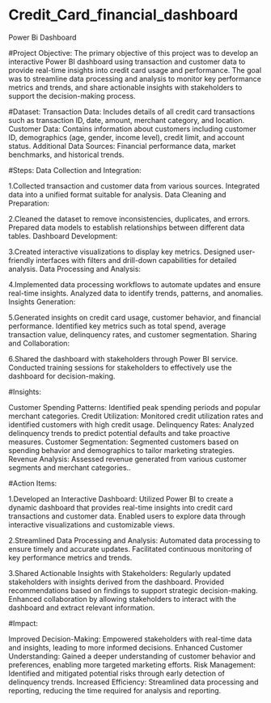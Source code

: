 # Credit_Card_financial_dashboard
Power Bi Dashboard

#Project Objective:
The primary objective of this project was to develop an interactive Power BI dashboard using transaction and customer data to provide real-time insights into credit card usage and performance. The goal was to streamline data processing and analysis to monitor key performance metrics and trends, and share actionable insights with stakeholders to support the decision-making process.

#Dataset:
Transaction Data: Includes details of all credit card transactions such as transaction ID, date, amount, merchant category, and location.
Customer Data: Contains information about customers including customer ID, demographics (age, gender, income level), credit limit, and account status.
Additional Data Sources: Financial performance data, market benchmarks, and historical trends.

#Steps:
Data Collection and Integration:

1.Collected transaction and customer data from various sources.
Integrated data into a unified format suitable for analysis.
Data Cleaning and Preparation:

2.Cleaned the dataset to remove inconsistencies, duplicates, and errors.
Prepared data models to establish relationships between different data tables.
Dashboard Development:

3.Created interactive visualizations to display key metrics.
Designed user-friendly interfaces with filters and drill-down capabilities for detailed analysis.
Data Processing and Analysis:

4.Implemented data processing workflows to automate updates and ensure real-time insights.
Analyzed data to identify trends, patterns, and anomalies.
Insights Generation:

5.Generated insights on credit card usage, customer behavior, and financial performance.
Identified key metrics such as total spend, average transaction value, delinquency rates, and customer segmentation.
Sharing and Collaboration:

6.Shared the dashboard with stakeholders through Power BI service.
Conducted training sessions for stakeholders to effectively use the dashboard for decision-making.

#Insights:

Customer Spending Patterns: Identified peak spending periods and popular merchant categories.
Credit Utilization: Monitored credit utilization rates and identified customers with high credit usage.
Delinquency Rates: Analyzed delinquency trends to predict potential defaults and take proactive measures.
Customer Segmentation: Segmented customers based on spending behavior and demographics to tailor marketing strategies.
Revenue Analysis: Assessed revenue generated from various customer segments and merchant categories..

#Action Items:

1.Developed an Interactive Dashboard:
Utilized Power BI to create a dynamic dashboard that provides real-time insights into credit card transactions and customer data.
Enabled users to explore data through interactive visualizations and customizable views.

2.Streamlined Data Processing and Analysis:
Automated data processing to ensure timely and accurate updates.
Facilitated continuous monitoring of key performance metrics and trends.

3.Shared Actionable Insights with Stakeholders:
Regularly updated stakeholders with insights derived from the dashboard.
Provided recommendations based on findings to support strategic decision-making.
Enhanced collaboration by allowing stakeholders to interact with the dashboard and extract relevant information.

#Impact:

Improved Decision-Making: Empowered stakeholders with real-time data and insights, leading to more informed decisions.
Enhanced Customer Understanding: Gained a deeper understanding of customer behavior and preferences, enabling more targeted marketing efforts.
Risk Management: Identified and mitigated potential risks through early detection of delinquency trends.
Increased Efficiency: Streamlined data processing and reporting, reducing the time required for analysis and reporting.
